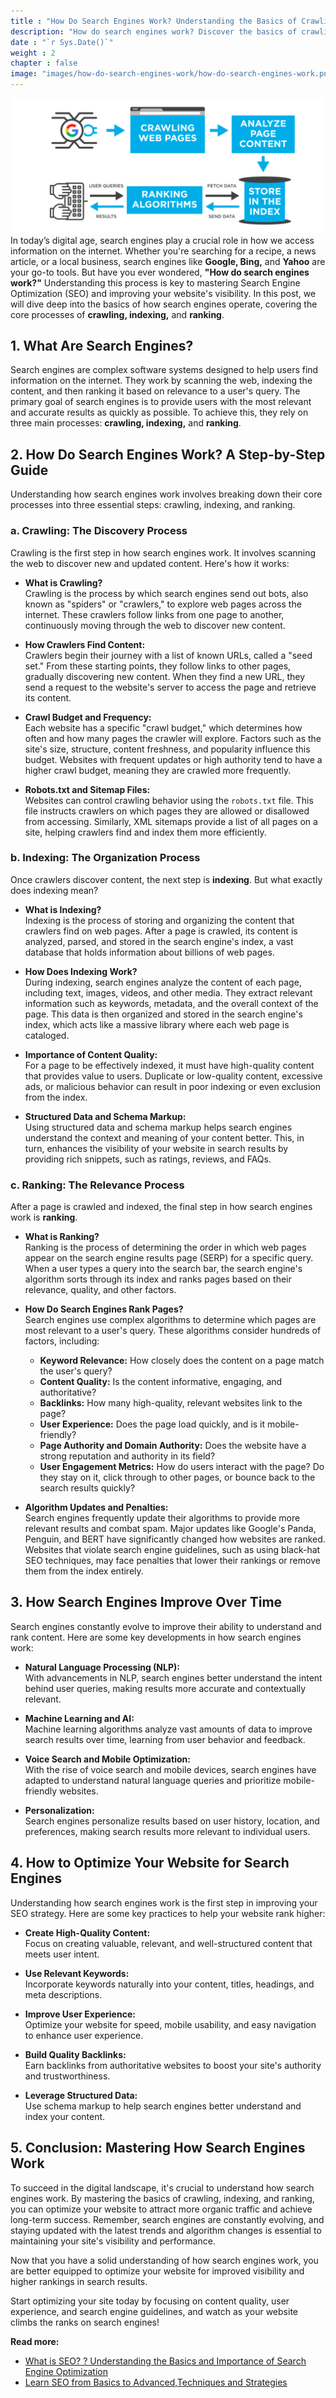 ```yaml
---
title : "How Do Search Engines Work? Understanding the Basics of Crawling, Indexing, and Ranking"
description: "How do search engines work? Discover the basics of crawling, indexing, and ranking to understand how search engines like Google and Bing find and rank websites."
date : "`r Sys.Date()`"
weight : 2
chapter : false
image: "images/how-do-search-engines-work/how-do-search-engines-work.png"
---
```

![how-do-search-engines-work.png](/images/how-do-search-engines-work/how-do-search-engines-work.png)
In today’s digital age, search engines play a crucial role in how we access information on the internet. Whether you're searching for a recipe, a news article, or a local business, search engines like **Google, Bing,** and **Yahoo** are your go-to tools. But have you ever wondered, **"How do search engines work?"** Understanding this process is key to mastering Search Engine Optimization (SEO) and improving your website's visibility. In this post, we will dive deep into the basics of how search engines operate, covering the core processes of **crawling, indexing,** and **ranking**.

## 1. What Are Search Engines?

Search engines are complex software systems designed to help users find information on the internet. They work by scanning the web, indexing the content, and then ranking it based on relevance to a user's query. The primary goal of search engines is to provide users with the most relevant and accurate results as quickly as possible. To achieve this, they rely on three main processes: **crawling, indexing,** and **ranking**.

## 2. How Do Search Engines Work? A Step-by-Step Guide

Understanding how search engines work involves breaking down their core processes into three essential steps: crawling, indexing, and ranking.

### a. Crawling: The Discovery Process

Crawling is the first step in how search engines work. It involves scanning the web to discover new and updated content. Here's how it works:

- **What is Crawling?**  
  Crawling is the process by which search engines send out bots, also known as "spiders" or "crawlers," to explore web pages across the internet. These crawlers follow links from one page to another, continuously moving through the web to discover new content.

- **How Crawlers Find Content:**  
  Crawlers begin their journey with a list of known URLs, called a "seed set." From these starting points, they follow links to other pages, gradually discovering new content. When they find a new URL, they send a request to the website's server to access the page and retrieve its content.

- **Crawl Budget and Frequency:**  
  Each website has a specific "crawl budget," which determines how often and how many pages the crawler will explore. Factors such as the site's size, structure, content freshness, and popularity influence this budget. Websites with frequent updates or high authority tend to have a higher crawl budget, meaning they are crawled more frequently.

- **Robots.txt and Sitemap Files:**  
  Websites can control crawling behavior using the `robots.txt` file. This file instructs crawlers on which pages they are allowed or disallowed from accessing. Similarly, XML sitemaps provide a list of all pages on a site, helping crawlers find and index them more efficiently.

### b. Indexing: The Organization Process

Once crawlers discover content, the next step is **indexing**. But what exactly does indexing mean?

- **What is Indexing?**  
  Indexing is the process of storing and organizing the content that crawlers find on web pages. After a page is crawled, its content is analyzed, parsed, and stored in the search engine's index, a vast database that holds information about billions of web pages.

- **How Does Indexing Work?**  
  During indexing, search engines analyze the content of each page, including text, images, videos, and other media. They extract relevant information such as keywords, metadata, and the overall context of the page. This data is then organized and stored in the search engine's index, which acts like a massive library where each web page is cataloged.

- **Importance of Content Quality:**  
  For a page to be effectively indexed, it must have high-quality content that provides value to users. Duplicate or low-quality content, excessive ads, or malicious behavior can result in poor indexing or even exclusion from the index.

- **Structured Data and Schema Markup:**  
  Using structured data and schema markup helps search engines understand the context and meaning of your content better. This, in turn, enhances the visibility of your website in search results by providing rich snippets, such as ratings, reviews, and FAQs.

### c. Ranking: The Relevance Process

After a page is crawled and indexed, the final step in how search engines work is **ranking**.

- **What is Ranking?**  
  Ranking is the process of determining the order in which web pages appear on the search engine results page (SERP) for a specific query. When a user types a query into the search bar, the search engine's algorithm sorts through its index and ranks pages based on their relevance, quality, and other factors.

- **How Do Search Engines Rank Pages?**  
  Search engines use complex algorithms to determine which pages are most relevant to a user's query. These algorithms consider hundreds of factors, including:

    - **Keyword Relevance:** How closely does the content on a page match the user's query?
    - **Content Quality:** Is the content informative, engaging, and authoritative?
    - **Backlinks:** How many high-quality, relevant websites link to the page?
    - **User Experience:** Does the page load quickly, and is it mobile-friendly?
    - **Page Authority and Domain Authority:** Does the website have a strong reputation and authority in its field?
    - **User Engagement Metrics:** How do users interact with the page? Do they stay on it, click through to other pages, or bounce back to the search results quickly?

- **Algorithm Updates and Penalties:**  
  Search engines frequently update their algorithms to provide more relevant results and combat spam. Major updates like Google's Panda, Penguin, and BERT have significantly changed how websites are ranked. Websites that violate search engine guidelines, such as using black-hat SEO techniques, may face penalties that lower their rankings or remove them from the index entirely.

## 3. How Search Engines Improve Over Time

Search engines constantly evolve to improve their ability to understand and rank content. Here are some key developments in how search engines work:

- **Natural Language Processing (NLP):**  
  With advancements in NLP, search engines better understand the intent behind user queries, making results more accurate and contextually relevant.

- **Machine Learning and AI:**  
  Machine learning algorithms analyze vast amounts of data to improve search results over time, learning from user behavior and feedback.

- **Voice Search and Mobile Optimization:**  
  With the rise of voice search and mobile devices, search engines have adapted to understand natural language queries and prioritize mobile-friendly websites.

- **Personalization:**  
  Search engines personalize results based on user history, location, and preferences, making search results more relevant to individual users.

## 4. How to Optimize Your Website for Search Engines

Understanding how search engines work is the first step in improving your SEO strategy. Here are some key practices to help your website rank higher:

- **Create High-Quality Content:**  
  Focus on creating valuable, relevant, and well-structured content that meets user intent.

- **Use Relevant Keywords:**  
  Incorporate keywords naturally into your content, titles, headings, and meta descriptions.

- **Improve User Experience:**  
  Optimize your website for speed, mobile usability, and easy navigation to enhance user experience.

- **Build Quality Backlinks:**  
  Earn backlinks from authoritative websites to boost your site's authority and trustworthiness.

- **Leverage Structured Data:**  
  Use schema markup to help search engines better understand and index your content.

## 5. Conclusion: Mastering How Search Engines Work

To succeed in the digital landscape, it's crucial to understand how search engines work. By mastering the basics of crawling, indexing, and ranking, you can optimize your website to attract more organic traffic and achieve long-term success. Remember, search engines are constantly evolving, and staying updated with the latest trends and algorithm changes is essential to maintaining your site's visibility and performance.

Now that you have a solid understanding of how search engines work, you are better equipped to optimize your website for improved visibility and higher rankings in search results.

Start optimizing your site today by focusing on content quality, user experience, and search engine guidelines, and watch as your website climbs the ranks on search engines!

**Read more:** 

+ [What is SEO? ? Understanding the Basics and Importance of Search Engine Optimization](../what-is-seo/_index.md)
+ [Learn SEO from Basics to Advanced,Techniques and Strategies](../_index.md)